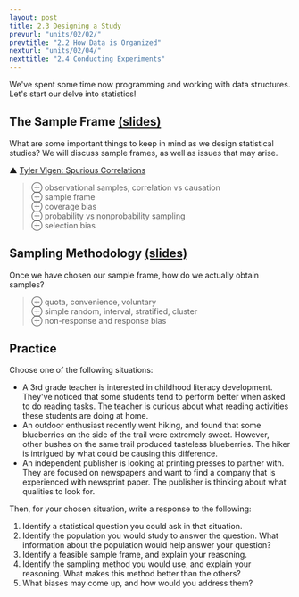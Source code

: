 ```yaml
---
layout: post
title: 2.3 Designing a Study
prevurl: "units/02/02/"
prevtitle: "2.2 How Data is Organized"
nexturl: "units/02/04/"
nexttitle: "2.4 Conducting Experiments"
---
```

We've spent some time now programming and working with data structures. Let's start our delve into statistics!

## The Sample Frame [(slides)][frame]
What are some important things to keep in mind as we design statistical studies? We will discuss sample frames, as well as issues that may arise.

▲ [Tyler Vigen: Spurious Correlations](https://www.tylervigen.com/spurious-correlations)

> ⊕ observational samples, correlation vs causation  
> ⊕ sample frame  
> ⊕ coverage bias  
> ⊕ probability vs nonprobability sampling  
> ⊕ selection bias

## Sampling Methodology [(slides)][method]
Once we have chosen our sample frame, how do we actually obtain samples?

> ⊕ quota, convenience, voluntary  
> ⊕ simple random, interval, stratified, cluster  
> ⊕ non-response and response bias

## Practice
Choose one of the following situations:
  - A 3rd grade teacher is interested in childhood literacy development. They've noticed that some students tend to perform better when asked to do reading tasks. The teacher is curious about what reading activities these students are doing at home.
  - An outdoor enthusiast recently went hiking, and found that some blueberries on the side of the trail were extremely sweet. However, other bushes on the same trail produced tasteless blueberries. The hiker is intrigued by what could be causing this difference.
  - An independent publisher is looking at printing presses to partner with. They are focused on newspapers and want to find a company that is experienced with newsprint paper. The publisher is thinking about what qualities to look for.

Then, for your chosen situation, write a response to the following:
  1. Identify a statistical question you could ask in that situation.
  1. Identify the population you would study to answer the question. What information about the population would help answer your question?
  1. Identify a feasible sample frame, and explain your reasoning.
  1. Identify the sampling method you would use, and explain your reasoning. What makes this method better than the others?
  1. What biases may come up, and how would you address them?

[frame]: https://docs.google.com/presentation/d/1bR3tGyDemp-GymvUXOgPLkuDqQ2DBIK2tih6kQr4XKo/edit?usp=sharing
[method]: https://docs.google.com/presentation/d/1H_QYRpDiQvv_zHzqqWa9RG7wYwYwo3oa7IrfSBP1HCo/edit?usp=sharing